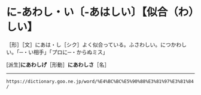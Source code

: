 # に‐あわし・い〔‐あはしい〕【似合（わ）しい】

［形］［文］にあは・し［シク］よく似合っている。ふさわしい。につかわしい。「─・い相手」「プロに─・からぬミス」

\[派生\]**にあわしげ**［形動］**にあわしさ**［名］

---
`https://dictionary.goo.ne.jp/word/%E4%BC%BC%E5%90%88%E3%81%97%E3%81%84/`